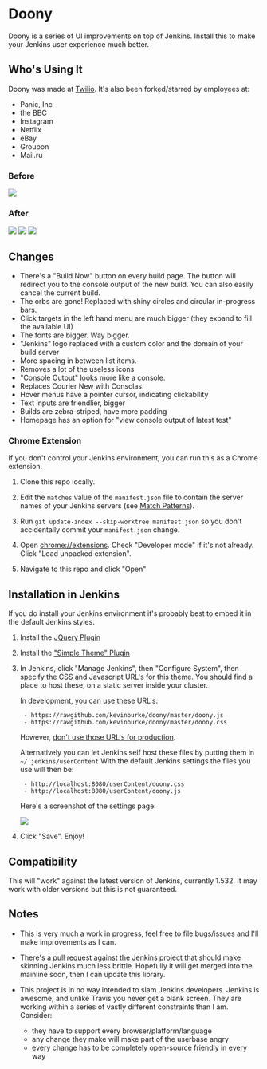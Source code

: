 # Doony

Doony is a series of UI improvements on top of Jenkins. Install this to make
your Jenkins user experience much better.

## Who's Using It

Doony was made at [Twilio]( https://www.twilio.com ). It's also been forked/starred by
employees at:

- Panic, Inc
- the BBC
- Instagram
- Netflix
- eBay
- Groupon
- Mail.ru

### Before

<img src="https://api.monosnap.com/image/download?id=tyH5frYrtWOizYJLkxWstROHM" />

### After

<img src="https://api.monosnap.com/image/download?id=aoqX9gzkqqEPa8IbKvEknmdug" />

<img src="https://api.monosnap.com/image/download?id=12w3g9i5oU8uEBQSqV8okgwXJ" />

<img src="https://api.monosnap.com/image/download?id=YDWD8TzKBUhBk8j3MwmsXy7Mn" />

## Changes

- There's a "Build Now" button on every build page. The button will redirect
  you to the console output of the new build. You can also easily cancel the
  current build.
- The orbs are gone! Replaced with shiny circles and circular in-progress bars.
- Click targets in the left hand menu are much bigger (they expand to fill the
  available UI)
- The fonts are bigger. Way bigger.
- "Jenkins" logo replaced with a custom color and the domain of your build server
- More spacing in between list items.
- Removes a lot of the useless icons
- "Console Output" looks more like a console.
- Replaces Courier New with Consolas.
- Hover menus have a pointer cursor, indicating clickability
- Text inputs are friendlier, bigger
- Builds are zebra-striped, have more padding
- Homepage has an option for "view console output of latest test"

### Chrome Extension

If you don't control your Jenkins environment, you can run this as a Chrome
extension.

1. Clone this repo locally.

2. Edit the `matches` value of the `manifest.json` file to contain the server
names of your Jenkins servers (see [Match Patterns][patterns]).

2. Run `git update-index --skip-worktree manifest.json` so you don't
   accidentally commit your `manifest.json` change.

3. Open [chrome://extensions](chrome://extensions). Check "Developer mode" if it's not already. Click "Load unpacked extension".

4. Navigate to this repo and click "Open"

[patterns]: http://developer.chrome.com/extensions/match_patterns.html

## Installation in Jenkins

If you do install your Jenkins environment it's probably best to embed it in
the default Jenkins styles.

1. Install the [JQuery Plugin][jquery]

2. Install the ["Simple Theme" Plugin][simple]

3. In Jenkins, click "Manage Jenkins", then "Configure System", then specify
   the CSS and Javascript URL's for this theme. You should find a place to host
   these, on a static server inside your cluster.

    In development, you can use these URL's:

        - https://rawgithub.com/kevinburke/doony/master/doony.js
        - https://rawgithub.com/kevinburke/doony/master/doony.css

    However, [don't use those URL's for production](http://rawgithub.com/#can-i-use-rawgithub-in-production).

    Alternatively you can let Jenkins self host these files by putting them in `~/.jenkins/userContent`
    With the default Jenkins settings the files you use will then be:

        - http://localhost:8080/userContent/doony.css
        - http://localhost:8080/userContent/doony.js

    Here's a screenshot of the settings page:

    <img src="https://api.monosnap.com/image/download?id=qtiCAUev2R3yS46He5LHwQXUS" />

[jquery]: https://wiki.jenkins-ci.org/display/JENKINS/jQuery+Plugin
[simple]: https://wiki.jenkins-ci.org/display/JENKINS/Simple+Theme+Plugin

4. Click "Save". Enjoy!

## Compatibility

This will "work" against the latest version of Jenkins, currently 1.532. It may
work with older versions but this is not guaranteed.

## Notes

- This is very much a work in progress, feel free to file bugs/issues and I'll
make improvements as I can.

- There's [a pull request against the Jenkins project][jenkins-pull] that
should make skinning Jenkins much less brittle. Hopefully it will get merged
into the mainline soon, then I can update this library.

[jenkins-pull]: https://github.com/jenkinsci/jenkins/pull/960

- This project is in no way intended to slam Jenkins developers. Jenkins is
awesome, and unlike Travis you never get a blank screen. They are working
within a series of vastly different constraints than I am. Consider:

    - they have to support every browser/platform/language
    - any change they make will make part of the userbase angry
    - every change has to be completely open-source friendly in every way

